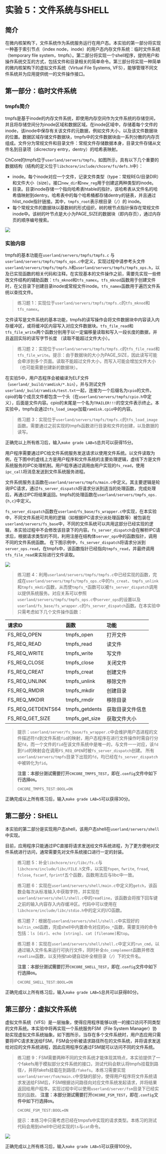 # 实验 5：文件系统与SHELL

## 简介

在微内核架构下，文件系统作为系统服务运行在用户态。本实验的第一部分将实现一种基于索引节点（index node，inode）的用户态内存文件系统：临时文件系统（temporary file system，tmpfs）。第二部分将实现一个shell程序，提供用户和操作系统交互的方式，包括文件和目录相关的简单命令。第三部分将实现一种简单的微内核架构下的虚拟文件系统（Virtual File Systems, VFS），能够管理不同文件系统并为应用提供统一的文件操作接口。

## 第一部分：临时文件系统

### tmpfs简介

tmpfs是基于inode的内存文件系统，即使用内存空间作为文件系统的存储空间，并且将存储空间分为inode区域和数据区域。在inode区域中，存储着每个文件的inode，该inode中保存有关该文件的元数据，例如文件大小，以及该文件数据块的位置。数据区域存储文件数据块，tmpfs中的文件数据块由一系列分散的内存页组成。文件分为常规文件和目录文件：常规文件存储数据本身，目录文件存储从文件名到目录项（dicrectory entry，dentry）的哈希表映射。

ChCore的tmpfs位于`userland/servers/tmpfs`，如图所示，具有以下几个重要的数据结构（结构的定义位于`libchcore/include/chcore/fs/defs.h`中）：

- inode。每个inode对应一个文件，记录文件类型（type：常规REG/目录DIR）和文件大小（size）。接口`new_dir`和`new_reg`用于创建这两种类型的inode。
- 目录。目录inode存储一个指向哈希表htable的指针，该哈希表从文件名的哈希值映射到dentry。哈希表中的每个哈希桶都存储dentry的链表，并且通过hlist_node指针链接。其中，`tmpfs_root`表示根目录（`/`）的 inode。
- 每个常规文件的数据块以基数树的形式组织，树的根节点指针保存在常规文件inode中。该树的叶节点是大小为PAGE_SIZE的数据块（即内存页），通过内存页的顺序编号搜索。

![](./assets/lab5-tmpfs.png)

### 实验内容
tmpfs的基本功能在`userland/servers/tmpfs/tmpfs.c` 与 `userland/servers/tmpfs/tmpfs_ops.c`中定义，实现过程中请参考头文件`userland/servers/tmpfs/tmpfs.h`和`userland/servers/tmpfs/tmpfs_ops.h`，以及已实现函数的相关代码和注释。在实现基本的文件操作之前，需要先实现一些修改文件结构的辅助函数：`tfs_mknod`和`tfs_namex`。`tfs_mknod`函数用于创建文件时，在父目录下创建目录inode或常规文件inode。`tfs_namex`函数用于遍历文件系统以查找文件。

> 练习题 1：实现位于`userland/servers/tmpfs/tmpfs.c`的`tfs_mknod`和`tfs_namex`。

文件读写是文件系统的基本功能，tmpfs的读写操作会将文件数据块中内容读入内存缓冲区，或将缓冲区内容写入对应文件数据块。`tfs_file_read`和 `tfs_file_write`两个函数分别用于以一定偏移量读取和写入一段长度的数据，并且返回实际的读写字节长度
（读取不能超过文件大小）。

> 练习题 2：实现位于`userland/servers/tmpfs/tmpfs.c`的`tfs_file_read`和`tfs_file_write`。提示：由于数据块的大小为PAGE_SIZE，因此读写可能会牵涉到多个页面。读取不能超过文件大小，而写入可能会增加文件大小（也可能需要创建新的数据块）。

在实验5中，用户态程序会被编译为ELF文件（`userland/_build/ramdisk/*.bin`），并与测试文件`userland/_build/ramdisk/test.txt`一起，连接为一个后缀名为`cpio`的文件。cpio的每个成员文件都包含一个头（在`userland/servers/tmpfs/cpio.h`中定义），后面是文件内容。cpio的末尾是一个名为`TRAILER!!!`的空文件表示终止。本实验中，tmpfs会通过`tfs_load_image`加载`ramdisk.cpio`中的内容。

> 练习题 3：实现位于`userland/servers/tmpfs/tmpfs.c`的`tfs_load_image`函数。需要通过之前实现的tmpfs函数进行目录和文件的创建，以及数据的读写。

正确完以上所有练习后，输入`make grade LAB=5`总共可以获得15分。

用户程序需要通过IPC给文件系统服务发送请求以使用文件系统。以文件读取为例，在下图中的虚线上方是用户程序和文件系统的主要处理逻辑，虚线下方是文件系统服务的IPC处理机制。用户程序通过调用由用户实现的`fs_read`，使用`ipc_call`将消息发送到文件系统服务进程。

文件系统服务主函数在`userland/servers/tmpfs/main.c`中定义。其主要逻辑是轮询IPC请求，通过`fs_server_dispatch`将请求分派到适当的处理函数，完成处理后，再通过IPC将结果返回。tmpfs的处理函数在`userland/servers/tmpfs_ops.{h,c}`中定义。

`fs_server_dispatch`函数在`userland/fs_base/fs_wrapper.c`中实现，在本实验中，不同文件系统可共用的逻辑（如根据IPC请求分派处理函数等）被包装在`userland/servers/fs_base`中，不同的文件系统可以共用这部分已经实现的逻辑，本实验过程中不会修改该目录下的内容。`fs_server_dispatch`会在解析IPC请求后，根据请求类型的不同，利用注册在结构体`server_ops`中的函数指针，调用不同的文件系统函数。
在下图示例中，`fs_server_dispatch`将请求分派到`server_ops.read`，在tmpfs中，该函数指针已经指向`tmpfs_read`，并最终调用`tfs_file_read`来实际进行文件读取。

![](./assets/lab5-fsserver.png)

> 练习题 4：利用`userland/servers/tmpfs/tmpfs.c`中已经实现的函数，完成在`userland/servers/tmpfs/tmpfs_ops.c`中的`fs_creat`、`tmpfs_unlink`和`tmpfs_mkdir`函数，从而使`tmpfs_*`函数可以被`fs_server_dispatch`调用以提供系统服务。对应关系可以参照`userland/servers/tmpfs/tmpfs_ops.c`中`server_ops`的设置以及`userland/fs_base/fs_wrapper.c`的`fs_server_dispatch`函数。在本实验中只需考虑如下几个文件操作函数：

| 请求ID | 函数 | 功能 |
| :---- | :---- | :---- |
| FS_REQ_OPEN | tmpfs_open | 打开文件 |
| FS_REQ_READ | tmpfs_read | 读文件 |
| FS_REQ_WRITE | tmpfs_write | 写文件 |
| FS_REQ_CLOSE | tmpfs_close | 关闭文件 |
| FS_REQ_CREAT | tmpfs_creat | 创建文件 |
| FS_REQ_UNLINK | tmpfs_unlink | 移除文件 |
| FS_REQ_RMDIR | tmpfs_mkdir | 创建目录 |
| FS_REQ_MKDIR | tmpfs_rmdir | 移除目录 |
| FS_REQ_GETDENTS64 | tmpfs_getdents | 获取目录文件信息 |
| FS_REQ_GET_SIZE | tmpfs_get_size | 获取文件大小 |

> 提示：`userland/server/fs_base/fs_wrapper.c`中会维护用户态进程的文件描述符`fd`到文件系统`fid`的映射，用户态程序在进行文件操作时需自行分配`fd`，而一个文件的`fid`在该文件系统中是唯一的，与文件一一对应，该`fd`到`fid`的映射会在调用`FS_REQ_OPEN`时被`fs_server_dispatch`创建。
> 所有`userland/servers/tmpfs`目录下出现的`fd`，均已经在`fs_server_dispatch`中被转化为`fid`。
>
> **注意：本部分测试需要打开`CHCORE_TMPFS_TEST`，即在`.config`文件中如下行选择`ON`。**
> ```
> CHCORE_TMPFS_TEST:BOOL=ON
> ```

正确完成以上所有练习后，输入`make grade LAB=5`可以获得30分。

## 第二部分：SHELL
本实验的第二部分是实现用户态shell，该用户态shell在`userland/servers/shell`中实现。

目前，应用程序只能通过IPC直接将请求发送给文件系统进程，为了更方便地对文件系统进行访问，通常需要先对文件系统接口进行一定的封装。
> 练习题 5：补全`libchcore/src/libc/fs.c`与`libchcore/include/libc/FILE.h`文件，以实现`fopen`, `fwrite`, `fread`, `fclose`, `fscanf`, `fprintf`五个函数，函数用法应与libc中一致。

> 练习题 6：实现在`userland/servers/shell/main.c`中定义的`getch`，该函数会每次从标准输入中获取字符，并实现在`userland/servers/shell/shell.c`中的`readline`，该函数会将按下回车键之前的输入内容存入内存缓冲区。代码中可以使用在`libchcore/include/libc/stdio.h`中的定义的I/O函数。

> 练习题 7：根据在`userland/servers/shell/shell.c`中实现好的`bultin_cmd`函数，完成shell中内置命令对应的`do_*`函数，需要支持的命令包括：`ls [dir]`、`echo [string]`、`cat [filename]`和`top`。

> 练习题 8：实现在`userland/servers/shell/shell.c`中定义的`run_cmd`，以通过输入文件名来运行可执行文件，同时补全`do_complement`函数并修改`readline`函数，以支持按tab键自动补全根目录（`/`）下的文件名。
>
> **注意：本部分测试需要打开`CHCORE_SHELL_TEST`，即在`.config`文件中如下行选择`ON`。**
> ```
> CHCORE_SHELL_TEST:BOOL=ON
> ```

正确完成以上所有练习后，输入`make grade LAB=5`总共可以获得80分。

## 第三部分：虚拟文件系统

虚拟文件系统（VFS）是一层抽象，使得应用程序能够以统一的接口访问不同类型的文件系统。本实验中将再实现一个系统服务FSM（File System Manager）协助实现虚拟文件系统抽象。如下图所示，当存在多个文件系统时，用户态应用只需要将IPC请求发送给FSM，FSM会分析被请求路径所在的文件系统，并将请求发送给对应的文件系统进程，因此应用程序仅通过FSM就可以访问不同的文件系统。

> 练习题 9：FSM需要两种不同的文件系统才能体现其特点，本实验提供了一个fakefs用于模拟部分文件系统的接口，测试代码会默认将tmpfs挂载到路径`/`，并将fakefs挂载在到路径`/fakefs`。本练习需要实现`userland/server/fsm/main.c`中空缺的部分，使得用户程序将文件系统请求发送给FSM后，FSM根据访问路径向对应文件系统发起请求，并将结果返回给用户程序。实现过程中可以使用`userland/server/fsm`目录下已经实现的函数。
> **注意：本部分测试需要打开`CHCORE_FSM_TEST`，即在`.config`文件中如下行选择`ON`。**
> ```
> CHCORE_FSM_TEST:BOOL=ON
> ```

> 提示：本练习中只需考虑已经在tmpsfs中实现的请求类型。本练习的测试代码会用到shell中已经实现的`ls`与`cat`命令。

![](./assets/lab5-fsm.png)


正确完成以上所有练习后，输入`make grade LAB=5`可以获得100分。
